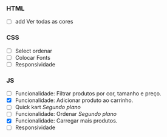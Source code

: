 ### HTML
- [ ] add Ver todas as cores


### CSS
- [ ] Select ordenar
- [ ] Colocar Fonts
- [ ] Responsividade

### JS
- [ ] Funcionalidade: Filtrar produtos por cor, tamanho e preço.
- [X] Funcionalidade: Adicionar produto ao carrinho.
- [ ] Quick kart *Segundo plano*
- [ ] Funcionalidade: Ordenar *Segundo plano*
- [X] Funcionalidade: Carregar mais produtos.
- [ ] Responsividade